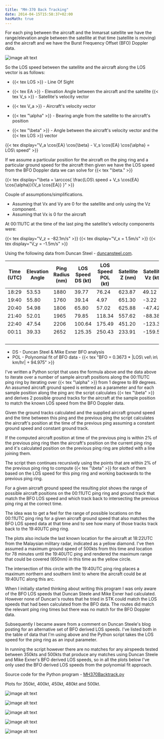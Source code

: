 ```yaml
---
title: "MH-370 Back Tracking"
date: 2014-04-15T15:58:37+02:00
hasMath: true
---
```


For each ping between the aircraft and the Inmarsat satellite we have the range/elevation angle 
between the satellite at that time (satellite is moving) and the aircraft and we have the Burst 
Frequency Offset (BFO) Doppler data.

![image alt text](/images/mh-370-back-tracking/doppler-diagram.png)

So the LOS speed between the satellite and the aircraft along the LOS vector is as follows:

- {{< tex LOS >}} - Line Of Sight

- {{< tex EA >}} - Elevation Angle between the aircraft and the satellite {{< tex V_s >}} - Satellite's velocity vector

- {{< tex V_a >}} - Aircraft's velocity vector

- {{< tex "\alpha" >}} - Bearing angle from the satellite to the aircraft's position

- {{< tex "\beta" >}} - Angle between the aircraft's velocity vector and the {{< tex LOS >}} vector

{{< tex display="V_a \cos{EA} \cos{\beta} - V_s \cos{EA} \cos{\alpha} = LOS\ speed" >}}

If we assume a particular position for the aircraft on the ping ring and a particular ground speed for 
the aircraft then given we have the LOS speed from the BFO Doppler data we can solve for {{< tex "\beta." >}}

{{< tex display="\beta = \arccos{ \frac{LOS\ speed + V_s \cos{EA} \cos{\alpha}}{V_a \cos{EA}} }" >}}

Couple of assumptions/simplifications.

- Assuming that Vx and Vy are 0 for the satellite and only using the Vz component.
- Assuming that Vx is 0 for the aircraft

At 00:11UTC at the time of the last ping the satellite's velocity components were:

{{< tex display="V_z = -82.1m/s" >}}
{{< tex display="V_x = 1.5m/s" >}}
{{< tex display="V_y = -1.5m/s" >}}

Using the following data from Duncan Steel - [duncansteel.com](http://duncansteel.com).

Time (UTC)|Elevation Angle|Ping Radius (nm)|LOS Speed DS (kt)|LOS Speed POL (kt)|Satellite Z (nm)|Satellite Vz (kt)
-----|-----|-----|-----|-----|-----|-----
18:29|53.53|1880|39.77|76.24|623.87|49.12
19:40|55.80|1760|39.14|4.97|651.30|-3.22
20:40|54.98|1806|65.80|57.02|625.88|-47.42
21:40|52.01|1965|79.85|118.34|557.62|-88.38
22:40|47.54|2206|100.64|175.49|451.20|-123.31
00:11|39.33|2652|125.35|250.43|233.91|-159.58
&nbsp;|&nbsp;|&nbsp;|&nbsp;|&nbsp;|&nbsp;|&nbsp;

- DS - Duncan Steel & Mike Exner BFO analysis
- POL - Polynomial fit of BFO data - {{< tex "BFO = 0.3673 * |LOS\ vel\ in\ km/hr| + 94.975" >}}

I've written a Python script that uses the formula above and the data above to iterate over a number 
of sample aircraft positions along the 00:11UTC ping ring by iterating over {{< tex "\alpha" >}} from 1 degree to 89 degrees. 
An assumed aircraft ground speed is entered as a parameter and for each sample position along the ping arc 
the script calculates {{< tex "\beta" >}} and derives 2 possible ground tracks for the aircraft at the sample position to 
match the known LOS speed from the BFO Doppler data.

Given the ground tracks calculated and the supplied aircraft ground speed and the time between this ping 
and the previous ping the script calculates the aircraft's position at the time of the previous ping 
assuming a constant ground speed and constant ground track.

If the computed aircraft position at time of the previous ping is within 2% of the previous ping ring then 
the aircraft's position on the current ping ring and it's calculated position on the previous ping ring are 
plotted with a line joining them.

The script then continues recursively using the points that are within 2% of the previous ping ring to compute 
{{< tex "\beta" >}} for each of them based on the LOS speed for this ping ring and working backwards to the 
previous ping ring.

For a given aircraft ground speed the resulting plot shows the range of possible aircraft positions on the 00:11UTC 
ping ring and ground track that match the BFO LOS speed and which track back to intersecting the previous ping ring 
at the correct time.

The idea was to get a feel for the range of possible locations on the 00:11UTC ping ring for a given aircraft ground 
speed that also matches the BFO LOS speed data at that time and to see how many of those tracks track back to the 
19:40UTC ping ring.

The plots also include the last known location for the aircraft at 18:22UTC from the Malaysian military radar, indicated 
as a yellow diamond. I've then assumed a maximum ground speed of 500kts from this time and location for 78 minutes until 
the 19:40UTC ping and rendered the maximum range that could be covered (650nm) in this time as the yellow circle.

The intersection of this circle with the 19:40UTC ping ring places a maximum northern and southern limit to where the 
aircraft could be at 19:40UTC along this arc.

When I initially started thinking about writing this program I was only aware of the BFO LOS speeds that Duncan Steele 
and Mike Exner had calculated. However none of Duncan's routes that he tried in STK could match the LOS speeds that had 
been calculated from the BFO data. The routes did match the relevant ping ring times but there was no match for the 
BFO Doppler data.

Subsequently I became aware from a comment on Duncan Steele's blog posting for an alternative set of BFO derived LOS speeds. 
I've listed both in the table of data that I'm using above and the Python script takes the LOS speed for the ping ring 
as an input parameter.

In running the script however there are no matches for any airspeeds tested between 350kts and 500kts that produce any 
matches using Duncan Steele and Mike Exner's BFO derived LOS speeds, so in all the plots below I've only used the BFO 
derived LOS speeds from the polynomial fit approach.

Source code for the Python program - [MH370Backtrack.py](https://gist.github.com/seanmcleod/10718607)

Plots for 350kt, 400kt, 450kt, 480kt and 500kt.

![image alt text](/images/mh-370-back-tracking/mh370-backtrack-350kt-last-doppler-los-speed-250kt.png)

![image alt text](/images/mh-370-back-tracking/mh370-backtrack-400kt-last-doppler-los-speed-250kt.png)

![image alt text](/images/mh-370-back-tracking/mh370-backtrack-450kt-last-doppler-los-speed-250kt.png)

![image alt text](/images/mh-370-back-tracking/mh370-backtrack-480kt-last-doppler-los-speed-250kt.png)

![image alt text](/images/mh-370-back-tracking/mh370-backtrack-500kt-last-doppler-los-speed-250kt.png)
